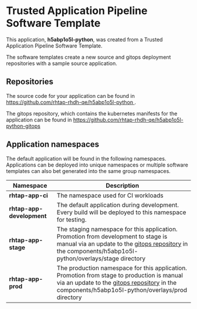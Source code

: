 # Trusted Application Pipeline Software Template

This application, **h5abp1o5l-python**, was created from a Trusted Application Pipeline Software Template.

The software templates create a new source and gitops deployment repositories with a sample source application. 

## Repositories

The source code for your application can be found in [https://github.com/rhtap-rhdh-qe/h5abp1o5l-python ](https://github.com/rhtap-rhdh-qe/h5abp1o5l-python ).
 
The gitops repository, which contains the kubernetes manifests for the application can be found in 
[https://github.com/rhtap-rhdh-qe/h5abp1o5l-python-gitops ](https://github.com/rhtap-rhdh-qe/h5abp1o5l-python-gitops ) 

## Application namespaces 

The default application will be found in the following namespaces. Applications can be deployed into unique namespaces or multiple software templates can also bet generated into the same group namespaces.  

|  Namespace   |  Description   |  
| -------- | -------- |
| **rhtap-app-ci** | The namespace used for CI workloads |
| **rhtap-app-development** | The default application during development. Every build will be deployed to this namespace for testing. |
| **rhtap-app-stage** | The staging namespace for this application. Promotion from development to stage is manual via an update to the [gitops repository](https://github.com/rhtap-rhdh-qe/h5abp1o5l-python-gitops ) in the components/h5abp1o5l-python/overlays/stage directory |
| **rhtap-app-prod** | The production namespace for this application. Promotion from stage to production is manual via an update to the [gitops repository](https://github.com/rhtap-rhdh-qe/h5abp1o5l-python-gitops ) in the components/h5abp1o5l-python/overlays/prod directory |